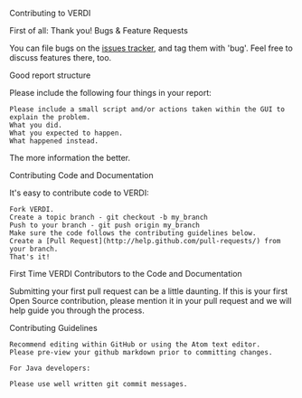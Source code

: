 Contributing to VERDI

First of all: Thank you!
Bugs & Feature Requests

You can file bugs on the [issues
tracker](https://github.com/cempd/VERDI/issues), and tag them with 'bug'. Feel free to discuss features there, too.

Good report structure

Please include the following four things in your report:

    Please include a small script and/or actions taken within the GUI to explain the problem.
    What you did.
    What you expected to happen.
    What happened instead.

The more information the better.

Contributing Code and Documentation

It's easy to contribute code to VERDI:

    Fork VERDI.
    Create a topic branch - git checkout -b my_branch
    Push to your branch - git push origin my_branch
    Make sure the code follows the contributing guidelines below.
    Create a [Pull Request](http://help.github.com/pull-requests/) from your branch.
    That's it!

First Time VERDI Contributors to the Code and Documentation

Submitting your first pull request can be a little daunting. 
If this is your first Open Source contribution, please mention it in your pull request and we will help guide you through the process.

Contributing Guidelines

    
    Recommend editing within GitHub or using the Atom text editor.
    Please pre-view your github markdown prior to committing changes.
    
    For Java developers:
    
    Please use well written git commit messages.
